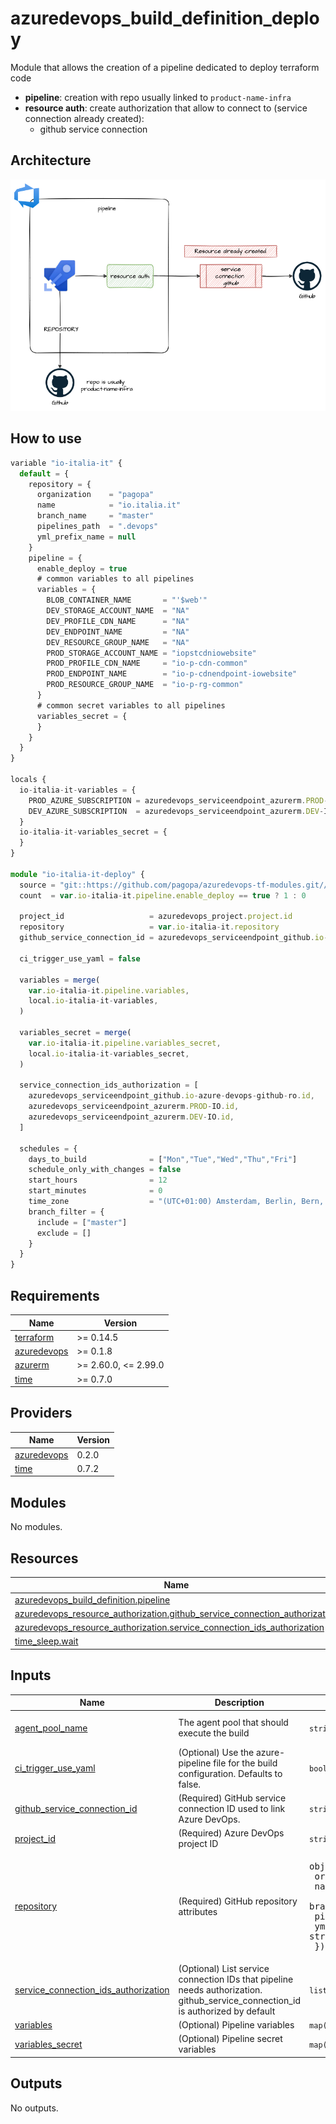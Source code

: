 # azuredevops_build_definition_deploy

Module that allows the creation of a pipeline dedicated to deploy terraform code

* **pipeline**: creation with repo usually linked to `product-name-infra`
* **resource auth**: create authorization that allow to connect to (service connection already created):
  * github service connection

## Architecture

![architecture](./docs/module-arch.drawio.png)

## How to use

```ts
variable "io-italia-it" {
  default = {
    repository = {
      organization    = "pagopa"
      name            = "io.italia.it"
      branch_name     = "master"
      pipelines_path  = ".devops"
      yml_prefix_name = null
    }
    pipeline = {
      enable_deploy = true
      # common variables to all pipelines
      variables = {
        BLOB_CONTAINER_NAME       = "'$web'"
        DEV_STORAGE_ACCOUNT_NAME  = "NA"
        DEV_PROFILE_CDN_NAME      = "NA"
        DEV_ENDPOINT_NAME         = "NA"
        DEV_RESOURCE_GROUP_NAME   = "NA"
        PROD_STORAGE_ACCOUNT_NAME = "iopstcdniowebsite"
        PROD_PROFILE_CDN_NAME     = "io-p-cdn-common"
        PROD_ENDPOINT_NAME        = "io-p-cdnendpoint-iowebsite"
        PROD_RESOURCE_GROUP_NAME  = "io-p-rg-common"
      }
      # common secret variables to all pipelines
      variables_secret = {
      }
    }
  }
}

locals {
  io-italia-it-variables = {
    PROD_AZURE_SUBSCRIPTION = azuredevops_serviceendpoint_azurerm.PROD-IO.service_endpoint_name
    DEV_AZURE_SUBSCRIPTION  = azuredevops_serviceendpoint_azurerm.DEV-IO.service_endpoint_name
  }
  io-italia-it-variables_secret = {
  }
}

module "io-italia-it-deploy" {
  source = "git::https://github.com/pagopa/azuredevops-tf-modules.git//azuredevops_build_definition_deploy?ref=v2.0.7"
  count  = var.io-italia-it.pipeline.enable_deploy == true ? 1 : 0

  project_id                   = azuredevops_project.project.id
  repository                   = var.io-italia-it.repository
  github_service_connection_id = azuredevops_serviceendpoint_github.io-azure-devops-github-pr.id

  ci_trigger_use_yaml = false

  variables = merge(
    var.io-italia-it.pipeline.variables,
    local.io-italia-it-variables,
  )

  variables_secret = merge(
    var.io-italia-it.pipeline.variables_secret,
    local.io-italia-it-variables_secret,
  )

  service_connection_ids_authorization = [
    azuredevops_serviceendpoint_github.io-azure-devops-github-ro.id,
    azuredevops_serviceendpoint_azurerm.PROD-IO.id,
    azuredevops_serviceendpoint_azurerm.DEV-IO.id,
  ]

  schedules = {
    days_to_build              = ["Mon","Tue","Wed","Thu","Fri"]
    schedule_only_with_changes = false
    start_hours                = 12
    start_minutes              = 0
    time_zone                  = "(UTC+01:00) Amsterdam, Berlin, Bern, Rome, Stockholm, Vienna"
    branch_filter = {
      include = ["master"]
      exclude = []
    }
  }
}
```

<!-- markdownlint-disable -->
<!-- BEGINNING OF PRE-COMMIT-TERRAFORM DOCS HOOK -->
## Requirements

| Name | Version |
|------|---------|
| <a name="requirement_terraform"></a> [terraform](#requirement\_terraform) | >= 0.14.5 |
| <a name="requirement_azuredevops"></a> [azuredevops](#requirement\_azuredevops) | >= 0.1.8 |
| <a name="requirement_azurerm"></a> [azurerm](#requirement\_azurerm) | >= 2.60.0, <= 2.99.0 |
| <a name="requirement_time"></a> [time](#requirement\_time) | >= 0.7.0 |

## Providers

| Name | Version |
|------|---------|
| <a name="provider_azuredevops"></a> [azuredevops](#provider\_azuredevops) | 0.2.0 |
| <a name="provider_time"></a> [time](#provider\_time) | 0.7.2 |

## Modules

No modules.

## Resources

| Name | Type |
|------|------|
| [azuredevops_build_definition.pipeline](https://registry.terraform.io/providers/microsoft/azuredevops/latest/docs/resources/build_definition) | resource |
| [azuredevops_resource_authorization.github_service_connection_authorization](https://registry.terraform.io/providers/microsoft/azuredevops/latest/docs/resources/resource_authorization) | resource |
| [azuredevops_resource_authorization.service_connection_ids_authorization](https://registry.terraform.io/providers/microsoft/azuredevops/latest/docs/resources/resource_authorization) | resource |
| [time_sleep.wait](https://registry.terraform.io/providers/hashicorp/time/latest/docs/resources/sleep) | resource |

## Inputs

| Name | Description | Type | Default | Required |
|------|-------------|------|---------|:--------:|
| <a name="input_agent_pool_name"></a> [agent\_pool\_name](#input\_agent\_pool\_name) | The agent pool that should execute the build | `string` | `"Hosted Ubuntu 1604"` | no |
| <a name="input_ci_trigger_use_yaml"></a> [ci\_trigger\_use\_yaml](#input\_ci\_trigger\_use\_yaml) | (Optional) Use the azure-pipeline file for the build configuration. Defaults to false. | `bool` | `false` | no |
| <a name="input_github_service_connection_id"></a> [github\_service\_connection\_id](#input\_github\_service\_connection\_id) | (Required) GitHub service connection ID used to link Azure DevOps. | `string` | n/a | yes |
| <a name="input_project_id"></a> [project\_id](#input\_project\_id) | (Required) Azure DevOps project ID | `string` | n/a | yes |
| <a name="input_repository"></a> [repository](#input\_repository) | (Required) GitHub repository attributes | <pre>object({<br>    organization    = string<br>    name            = string<br>    branch_name     = string<br>    pipelines_path  = string<br>    yml_prefix_name = string<br>  })</pre> | n/a | yes |
| <a name="input_service_connection_ids_authorization"></a> [service\_connection\_ids\_authorization](#input\_service\_connection\_ids\_authorization) | (Optional) List service connection IDs that pipeline needs authorization. github\_service\_connection\_id is authorized by default | `list(string)` | `null` | no |
| <a name="input_variables"></a> [variables](#input\_variables) | (Optional) Pipeline variables | `map(any)` | `null` | no |
| <a name="input_variables_secret"></a> [variables\_secret](#input\_variables\_secret) | (Optional) Pipeline secret variables | `map(any)` | `null` | no |

## Outputs

No outputs.
<!-- END OF PRE-COMMIT-TERRAFORM DOCS HOOK -->
